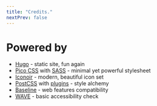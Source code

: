 ```yaml
---
title: "Credits."
nextPrev: false
---
```


# Powered by

- [Hugo](https://gohugo.io/) - static site, fun again
- [Pico CSS](https://picocss.com/) with [SASS](https://sass-lang.com/) - minimal yet powerful stylesheet
- [Iconoir](https://iconoir.com/) - modern,  beautiful icon set
- [PostCSS](https://postcss.org/) with [plugins](https://postcss.org/docs/postcss-plugins) - style alchemy
- [Baseline](https://web-platform-dx.github.io/web-features/) - web features compatibility
- [WAVE](https://wave.webaim.org/) - basic accessibility check
